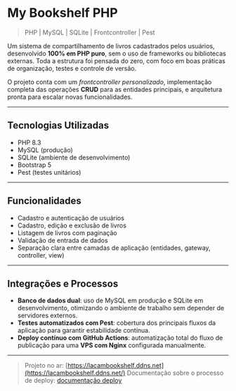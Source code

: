 # My Bookshelf PHP  
> PHP | MySQL | SQLite | Frontcontroller | Pest


Um sistema de compartilhamento de livros cadastrados pelos usuários, desenvolvido **100% em PHP puro**, sem o uso de frameworks ou bibliotecas externas. Toda a estrutura foi pensada do zero, com foco em boas práticas de organização, testes e controle de versão.

O projeto conta com um *frontcontroller personalizado*, implementação completa das operações **CRUD** para as entidades principais, e arquitetura pronta para escalar novas funcionalidades.

---

## Tecnologias Utilizadas

- PHP 8.3  
- MySQL (produção)  
- SQLite (ambiente de desenvolvimento)  
- Bootstrap 5  
- Pest (testes unitários)  

---

## Funcionalidades

- Cadastro e autenticação de usuários  
- Cadastro, edição e exclusão de livros  
- Listagem de livros com paginação  
- Validação de entrada de dados  
- Separação clara entre camadas de aplicação (entidades, gateway, controller, view)

---

## Integrações e Processos

- **Banco de dados dual**: uso de MySQL em produção e SQLite em desenvolvimento, otimizando o ambiente de trabalho sem depender de servidores externos.
- **Testes automatizados com Pest**: cobertura dos principais fluxos da aplicação para garantir estabilidade contínua.
- **Deploy contínuo com GitHub Actions**: automatização total do fluxo de publicação para uma **VPS com Nginx** configurada manualmente.
  
---

>Projeto no ar:  [https://lacambookshelf.ddns.net](https://lacambookshelf.ddns.net/) 
>Documentação sobre o processo de deploy: [documentação deploy](./doc-deploy.md)


